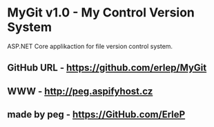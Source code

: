 # MyGit v1.0 - My Control Version System

ASP.NET Core applikaction for file version control system.

## GitHub URL - https://github.com/erlep/MyGit

## WWW - http://peg.aspifyhost.cz

## made by peg - https://GitHub.com/ErleP

